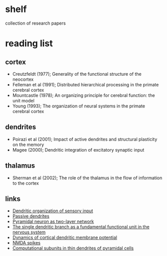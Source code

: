 # shelf
collection of research papers

# reading list

## cortex
- Creutzfeldt (1977); Generality of the functional structure of the neocortex
- Felleman et al (1991); Distributed hierarchical processing in the primate cerebral cortex
- Mountcastle (1978); An organizing principle for cerebral function: the unit model
- Young (1993); The organization of neural systems in the primate cerebral cortex

## dendrites
- Poirazi et al (2001); Impact of active dendrites and structural plasticity on the memory
- Magee (2000); Dendritic integration of excitatory synaptic input

## thalamus
- Sherman et al (2002); The role of the thalamus in the flow of information to the cortex

## links
- [Dendritic organization of sensory input](https://www.nature.com/articles/nature08947)
- [Passive dendrites](https://journals.plos.org/ploscompbiol/article?id=10.1371/journal.pcbi.1002867)
- [Pyramidal neuron as two-layer network](https://www.sciencedirect.com/science/article/pii/S0896627303001491?via%3Dihub)
- [The single dendritic branch as a fundamental functional unit in the nervous system](https://www.ncbi.nlm.nih.gov/pubmed/20800473)
- [Dynamics of cortical dendritic membrane potential](https://science.sciencemag.org/content/355/6331/eaaj1497)
- [NMDA spikes](https://www.nature.com/articles/nn.3646)
- [Computational subunits in thin dendrites of pyramidal cells](https://www.nature.com/articles/nn1253)

